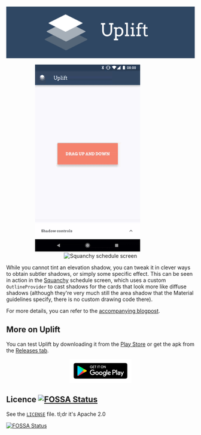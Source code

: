![Uplift](art/github-banner.jpg)

<p align="center">
	<img src="art/demo.gif" alt="Uplift demo" />&emsp;&emsp;&emsp;&emsp;&emsp;
	<img alt="Squanchy schedule screen" src="https://user-images.githubusercontent.com/153802/31993901-8b958a2c-b976-11e7-833f-fad1ede7fb21.png" height="500px" />
</p>

While you cannot tint an elevation shadow, you can tweak it in clever ways to obtain subtler shadows,
or simply some specific effect. This can be seen in action in the [Squanchy](http://squanchy.net)
schedule screen, which uses a custom `OutlineProvider` to cast shadows for the cards that look more
like diffuse shadows (although they're very much still the area shadow that the Material guidelines
specify, there is no custom drawing code there).

For more details, you can refer to the [accompanying blogpost](https://blog.usejournal.com/playing-with-elevation-in-android-91af4f3be596).

## More on Uplift
You can test Uplift by downloading it from the [Play Store](https://play.google.com/store/apps/details?id=me.seebrock3r.elevationtester)
or get the apk from the [Releases tab](https://github.com/rock3r/elevation-tester/releases/latest).

<p align="center"><a href="https://play.google.com/store/apps/details?id=me.seebrock3r.elevationtester" target="_blank"><img src="art/get-it-on-google-play.png" alt="Get it on Google Play" width="33%" /></a></p>

## Licence [![FOSSA Status](https://app.fossa.io/api/projects/git%2Bgithub.com%2Frock3r%2Fuplift.svg?type=shield)](https://app.fossa.io/projects/git%2Bgithub.com%2Frock3r%2Fuplift?ref=badge_shield)

See the [`LICENSE`](LICENSE) file. tl;dr it's Apache 2.0

[![FOSSA Status](https://app.fossa.io/api/projects/git%2Bgithub.com%2Frock3r%2Fuplift.svg?type=large)](https://app.fossa.io/projects/git%2Bgithub.com%2Frock3r%2Fuplift?ref=badge_large)
